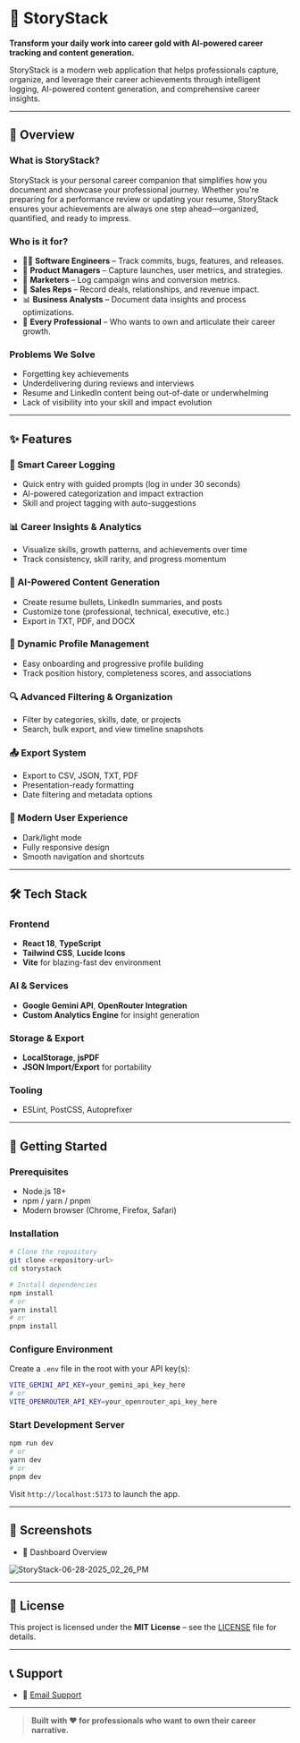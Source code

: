 # 🚀 StoryStack

**Transform your daily work into career gold with AI-powered career tracking and content generation.**

StoryStack is a modern web application that helps professionals capture, organize, and leverage their career achievements through intelligent logging, AI-powered content generation, and comprehensive career insights.

---

## 🎯 Overview

### What is StoryStack?

StoryStack is your personal career companion that simplifies how you document and showcase your professional journey. Whether you're preparing for a performance review or updating your resume, StoryStack ensures your achievements are always one step ahead—organized, quantified, and ready to impress.

### Who is it for?

- 👨‍💻 **Software Engineers** – Track commits, bugs, features, and releases.
- 🧠 **Product Managers** – Capture launches, user metrics, and strategies.
- 📣 **Marketers** – Log campaign wins and conversion metrics.
- 💼 **Sales Reps** – Record deals, relationships, and revenue impact.
- 📊 **Business Analysts** – Document data insights and process optimizations.
- 🎯 **Every Professional** – Who wants to own and articulate their career growth.

### Problems We Solve

- Forgetting key achievements
- Underdelivering during reviews and interviews
- Resume and LinkedIn content being out-of-date or underwhelming
- Lack of visibility into your skill and impact evolution

---

## ✨ Features

### 📝 Smart Career Logging
- Quick entry with guided prompts (log in under 30 seconds)
- AI-powered categorization and impact extraction
- Skill and project tagging with auto-suggestions

### 📊 Career Insights & Analytics
- Visualize skills, growth patterns, and achievements over time
- Track consistency, skill rarity, and progress momentum

### 🤖 AI-Powered Content Generation
- Create resume bullets, LinkedIn summaries, and posts
- Customize tone (professional, technical, executive, etc.)
- Export in TXT, PDF, and DOCX

### 👤 Dynamic Profile Management
- Easy onboarding and progressive profile building
- Track position history, completeness scores, and associations

### 🔍 Advanced Filtering & Organization
- Filter by categories, skills, date, or projects
- Search, bulk export, and view timeline snapshots

### 📤 Export System
- Export to CSV, JSON, TXT, PDF
- Presentation-ready formatting
- Date filtering and metadata options

### 🎨 Modern User Experience
- Dark/light mode
- Fully responsive design
- Smooth navigation and shortcuts

---

## 🛠️ Tech Stack

### Frontend
- **React 18**, **TypeScript**
- **Tailwind CSS**, **Lucide Icons**
- **Vite** for blazing-fast dev environment

### AI & Services
- **Google Gemini API**, **OpenRouter Integration**
- **Custom Analytics Engine** for insight generation

### Storage & Export
- **LocalStorage**, **jsPDF**
- **JSON Import/Export** for portability

### Tooling
- ESLint, PostCSS, Autoprefixer

---

## 🚀 Getting Started

### Prerequisites
- Node.js 18+
- npm / yarn / pnpm
- Modern browser (Chrome, Firefox, Safari)

### Installation

```bash
# Clone the repository
git clone <repository-url>
cd storystack

# Install dependencies
npm install
# or
yarn install
# or
pnpm install
```

### Configure Environment

Create a `.env` file in the root with your API key(s):

```bash
VITE_GEMINI_API_KEY=your_gemini_api_key_here
# or
VITE_OPENROUTER_API_KEY=your_openrouter_api_key_here
```

### Start Development Server

```bash
npm run dev
# or
yarn dev
# or
pnpm dev
```

Visit `http://localhost:5173` to launch the app.

---

## 📸 Screenshots

- 📅 Dashboard Overview  

![StoryStack-06-28-2025_02_26_PM](https://github.com/user-attachments/assets/aad52881-24da-4afd-8ca1-a4b7225ac2f5)



---

## 📄 License

This project is licensed under the **MIT License** – see the [LICENSE](./LICENSE) file for details.


---

## 📞 Support
- 📧 [Email Support](mailto:tharungadupudi@gmail.com)

---

> **Built with ❤️ for professionals who want to own their career narrative.**
